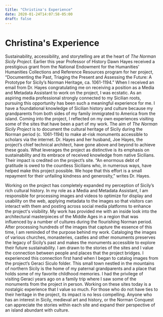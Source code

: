 ```yaml
---
title: "Christina's Experience"
date: 2020-01-24T14:07:58-05:00
draft: false
---
```


# Christina's Experience

Sustainability, accessibility, and storytelling are at the heart of *The Norman Sicily Project*. Earlier
this year Professor of History Dawn Hayes received a prestigious grant from the National
Endowment for the Humanities&#39; Humanities Collections and Reference Resources program for
her project, “Documenting the Past, Triaging the Present and Assessing the Future: A Prototype
for Sicily’s Norman Heritage, ca. 1061-1194.” When I received an email from Dr. Hayes
congratulating me on receiving a position as a Media and Metadata Assistant to work on the
project, I was ecstatic. As an aspiring media professional strongly connected to my Sicilian
roots, pursuing this opportunity has been such a meaningful experience for me. I have a
foundational knowledge of Sicilian history and culture because my grandparents from both sides
of my family immigrated to America from the island. Coming into the project, I reflected on my
own experiences visiting some of the sites that have been a part of my work. The aim of 
*The Norman Sicily Project* is to document the cultural heritage of Sicily during the Norman period (c.
1061-1194) to make at-risk monuments accessible to scholars via the internet. Dr. Hayes and
her husband, Joe Hayes, the project’s chief technical architect, have gone above and beyond to
achieve these goals. What leverages the project as distinctive is its emphasis on sustainability
and its embrace of received knowledge from native Sicilians. Their impact is credited on the
project’s site. “An enormous debt of gratitude is owed to the countless Sicilians who, in
numerous ways, have helped make this project possible. We hope that this effort is a small
repayment for their unfailing kindness and generosity,” writes Dr. Hayes.


Working on the project has completely expanded my perception of Sicily’s rich cultural history.
In my role as a Media and Metadata Assistant, I am responsible for processing images and
videos to optimize for display and usability on the web, applying metadata to the images so that
visitors can interact with them and posting across social media platforms to enhance the
project&#39;s visibility. My work has provided me with an inside look into the architectural
masterpieces of the Middle Ages in a region that was influenced by a number of cultures during
the flourishing Norman period. After processing hundreds of the images that capture the
essence of this time, I am reminded of the purpose behind my work. Cataloging the images of
various churches, monasteries, castles and other monuments preserves the legacy of Sicily’s
past and makes the monuments accessible to explore their future sustainability. I am drawn to
the stories of the sites and I value the connection between people and places that the project
bridges. I experienced this connection first hand when I began to catalog images from the
project’s Geraci Siculo folder. This small town nestled in the mountains of northern Sicily is the
home of my paternal grandparents and a place that holds some of my favorite childhood
memories. I had the privilege of visiting Geraci years ago on a family trip where I saw some of
the monuments from the project in person. Working on these sites today is a nostalgic
experience that I value so much. For those who do not have ties to their heritage in the project,
its impact is no less compelling. Anyone who has an interest in Sicily, medieval art and history,
or the Norman Conquest can appreciate the stories within each site and expand their
perspective of an island abundant with culture.
